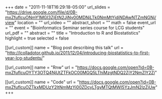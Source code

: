 +++
date = "2011-11-18T16:29:18-05:00"
url_slides = "https://drive.google.com/file/d/0B-mxZfuflcuONmY1MGI3ZjEtN2JjNy00MDNiLTk0NmMtYjdiNDAwNTZmNGNj/view"
location = ""
url_video = ""
abstract_short = ""
math = false
event_url = ""
event = "Bioinformatics Seminar series course for LCG students"
url_pdf = ""
abstract = ""
title = "Introduction to R and Biostatistics"
highlight = true
selected = false

[[url_custom]]
    name = "Blog post describing this talk"
    url = "http://lcolladotor.github.io/2011/12/04/introducing-biostatistics-to-first-year-lcg-students/"

[[url_custom]]
    name = "Rnw"
    url = "https://docs.google.com/open?id=0B-mxZfuflcuOYTY3OTQ4NjUtZTFkOC00MGQ5LThiMzgtNDQ2ZjY2NmZlY2Zi"

[[url_custom]]
    name = "Code"
    url = "https://docs.google.com/open?id=0B-mxZfuflcuOZTkxMDUzY2ItNmMzYi00ZDcyLTgyMTQtMWI5YzJmN2IzZjUw"
+++

